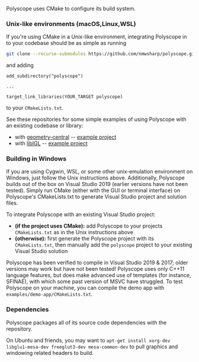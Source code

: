 Polyscope uses CMake to configure its build system. 

### Unix-like environments (macOS,Linux,WSL)

If you're using CMake in a Unix-like environment, integrating Polyscope in to your codebase should be as simple as running
```sh
git clone --recurse-submodules https://github.com/nmwsharp/polyscope.git
```
and adding
```
add_subdirectory("polyscope")

...

target_link_libraries(YOUR_TARGET polyscope)
```
to your `CMakeLists.txt`.

See these repositories for some simple examples of using Polyscope with an existing codebase or library:

- with [geometry-central](http://geometry-central.net) -- [example project](https://github.com/nmwsharp/gc-polyscope-project-template)
- with [libIGL](https://libigl.github.io/) -- [example project](https://github.com/nmwsharp/libigl-polyscope-project-template)


### Building in Windows

If you are using Cygwin, WSL, or some other unix-emulation environment on Windows, just follow the Unix instructions above. Additionally, Polyscope builds out of the box on Visual Studio 2019 (earlier versions have not been tested). Simply run CMake (either with the GUI or terminal interface) on Polyscope's CMakeLists.txt to generate Visual Studio project and solution files. 

To integrate Polyscope with an existing Visual Studio project:

 - **(if the project uses CMake):** add Polyscope to your projects `CMakeLists.txt` as in the Unix instructions above
 - **(otherwise):** first generate the Polyscope project with its `CMakeLists.txt`, then manually add the `polyscope` project to your existing Visual Studio solution


Polyscope has been verified to compile in Visual Studio 2019 & 2017; older versions may work but have not been tested! Polyscope uses only C++11 language features, but does make advanced use of templates (for instance, SFINAE), with which some past version of MSVC have struggled.  To test Polyscope on your machine, you can compile the demo app with `examples/demo-app/CMakeLists.txt`.

### Dependencies

Polyscope packages all of its source code dependencies with the repository.

On Ubuntu and friends, you may want to `apt-get install xorg-dev libglu1-mesa-dev freeglut3-dev mesa-common-dev` to pull graphics and windowing related headers to build.

